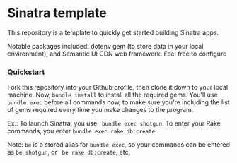 # Sinatra template

This repository is a template to quickly get started building Sinatra apps.

Notable packages included: dotenv gem (to store data in your local environment), and Semantic UI CDN web framework. Feel free to configure

### Quickstart

Fork this repository into your Github profile, then clone it down to your local machine. Now, ```` bundle install ```` to install all the required gems. You'll use ```` bundle exec```` before all commands now, to make sure you're including the list of gems required every time you make changes to the program.

Ex.: To launch Sinatra, you use ```` bundle exec shotgun````. To enter your Rake commands, you enter ```` bundle exec rake db:create ````

Note: ````be```` is a stored alias for ````bundle exec````, so your commands can be entered as ````be shotgun````, or ```` be rake db:create````, etc.
